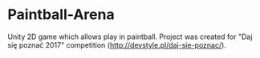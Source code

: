 # Paintball-Arena
Unity 2D game which allows play in paintball. Project was created for "Daj się poznać 2017" competition (http://devstyle.pl/daj-sie-poznac/).
